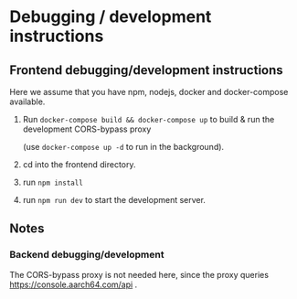 # Debugging / development instructions

## Frontend debugging/development instructions 

Here we assume that you have npm, nodejs, docker and docker-compose available.

1. Run `docker-compose build && docker-compose up` to build & run the development CORS-bypass proxy 
   
   (use `docker-compose up -d` to run in the background).

2. cd into the frontend directory.
3. run `npm install`
4. run `npm run dev` to start the development server.

## Notes
### Backend debugging/development
The CORS-bypass proxy is not needed here, since the proxy queries https://console.aarch64.com/api .